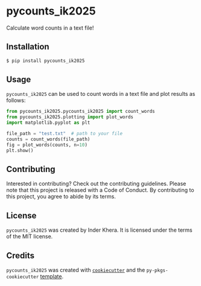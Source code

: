 # pycounts_ik2025

Calculate word counts in a text file!

## Installation

```bash
$ pip install pycounts_ik2025
```

## Usage

`pycounts_ik2025` can be used to count words in a text file and plot results
as follows:

```python
from pycounts_ik2025.pycounts_ik2025 import count_words
from pycounts_ik2025.plotting import plot_words
import matplotlib.pyplot as plt

file_path = "test.txt"  # path to your file
counts = count_words(file_path)
fig = plot_words(counts, n=10)
plt.show()
```

## Contributing

Interested in contributing? Check out the contributing guidelines. Please note that this project is released with a Code of Conduct. By contributing to this project, you agree to abide by its terms.

## License

`pycounts_ik2025` was created by Inder Khera. It is licensed under the terms of the MIT license.

## Credits

`pycounts_ik2025` was created with [`cookiecutter`](https://cookiecutter.readthedocs.io/en/latest/) and the `py-pkgs-cookiecutter` [template](https://github.com/py-pkgs/py-pkgs-cookiecutter).
